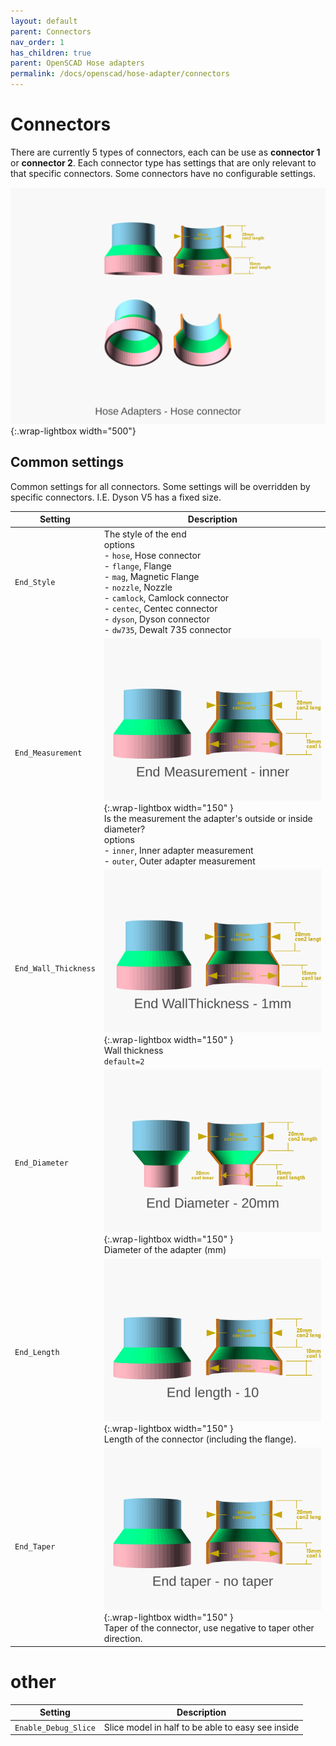 ```yaml
---
layout: default
parent: Connectors
nav_order: 1
has_children: true
parent: OpenSCAD Hose adapters
permalink: /docs/openscad/hose-adapter/connectors
---
```

# Connectors
There are currently 5 types of connectors, each can be use as **connector 1** or **connector 2**. Each connector type has settings that are only relevant to that specific connectors. Some connectors have no configurable settings.

![Hose Adapter connectors](/assets/openscad/hose-adapters/vacuum_hose_adapter-demo_text.gif){:.wrap-lightbox width="500"}

## Common settings
Common settings for all connectors. Some settings will be overridden by specific connectors. I.E. Dyson V5 has a fixed size.

Setting | Description
-|-
`End_Style` |The style of the end<br>options<br> - `hose`, Hose connector<br> - `flange`, Flange<br> - `mag`, Magnetic Flange<br> - `nozzle`, Nozzle<br> - `camlock`, Camlock connector<br> - `centec`, Centec connector<br> - `dyson`, Dyson connector<br> - `dw735`, Dewalt 735 connector
`End_Measurement` | ![vacuum_hose_adapter endcommon_measurement](/assets/openscad/hose-adapters/vacuum_hose_adapter-endcommon_measurement_text.gif){:.wrap-lightbox  width="150" }<BR>Is the measurement the adapter's outside or inside diameter? <br>options<br> - `inner`, Inner adapter measurement<br> - `outer`, Outer adapter measurement
`End_Wall_Thickness` | ![vacuum_hose_adapter endcommon_wallthickness](/assets/openscad/hose-adapters/vacuum_hose_adapter-endcommon_wallthickness_text.gif){:.wrap-lightbox  width="150" }<BR>Wall thickness<br>`default=2`
`End_Diameter`| ![vacuum_hose_adapter endcommon_diameter](/assets/openscad/hose-adapters/vacuum_hose_adapter-endcommon_diameter_text.gif){:.wrap-lightbox  width="150" }<BR>Diameter of the adapter (mm)
`End_Length` | ![vacuum_hose_adapter endcommon_length](/assets/openscad/hose-adapters/vacuum_hose_adapter-endcommon_length_text.gif){:.wrap-lightbox  width="150" }<BR>Length of the connector (including the flange).
`End_Taper` | ![vacuum_hose_adapter endcommon_taper](/assets/openscad/hose-adapters/vacuum_hose_adapter-endcommon_taper_text.gif){:.wrap-lightbox  width="150" }<BR>Taper of the connector, use negative to taper other direction.

# other

Setting | Description
-|-
`Enable_Debug_Slice` | Slice model in half to be able to easy see inside